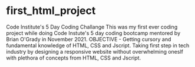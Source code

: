 # first_html_project
Code Institute's 5 Day Coding Challange
This was my first ever coding project while doing Code Instute's 5 day coding bootcamp mentored by Brian O'Grady in November 2021.
OBJECTIVE - 
Getting cursory and fundamental knowledge of HTML, CSS and Jscript.
Taking first step in tech industry by designing a responsive website without overwhelming oneslf with plethora of concepts from HTML, CSS and Jscript.
